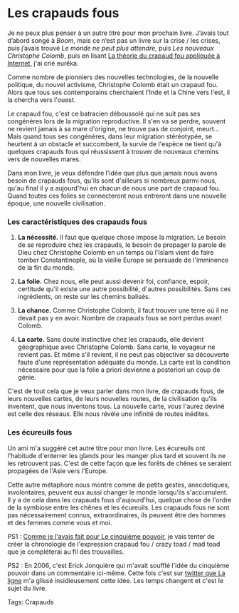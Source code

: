 # Les crapauds fous

Je ne peux plus penser à un autre titre pour mon prochain livre. J’avais tout d’abord songé à *Boom*, mais ce n’est pas un livre sur la crise / les crises, puis j’avais trouvé *Le monde ne peut plus attendre*, puis *Les nouveaux Christophe Colomb*, puis en lisant [La théorie du crapaud fou appliquée à Internet](http://hyperrepublique.blogs.com/public/2008/06/la-thorie-du-cr.html), j'ai crié eurêka.

Comme nombre de pionniers des nouvelles technologies, de la nouvelle politique, du nouvel activisme, Christophe Colomb était un crapaud fou. Alors que tous ses contemporains cherchaient l'Inde et la Chine vers l'est, il la chercha vers l'ouest.

Le crapaud fou, c'est ce batracien déboussolé qui ne suit pas ses congénères lors de la migration reproductive. Il s'en va se perdre, souvent ne revient jamais à sa mare d'origine, ne trouve pas de conjoint, meurt... Mais quand tous ses congénères, dans leur migration stéréotypée, se heurtent à un obstacle et succombent, la survie de l'espèce ne tient qu'à quelques crapauds fous qui réussissent à trouver de nouveaux chemins vers de nouvelles mares.

Dans mon livre, je veux défendre l'idée que plus que jamais nous avons besoin de crapauds fous, qu'ils sont d'ailleurs si nombreux parmi nous, qu'au final il y a aujourd'hui en chacun de nous une part de crapaud fou. Quand toutes ces folies se connecteront nous entreront dans une nouvelle époque, une nouvelle civilisation.

### Les caractéristiques des crapauds fous

1. **La nécessité.** Il faut que quelque chose impose la migration. Le besoin de se reproduire chez les crapauds, le besoin de propager la parole de Dieu chez Christophe Colomb en un temps où l'Islam vient de faire tomber Constantinople, où la vieille Europe se persuade de l'imminence de la fin du monde.

2. **La folie.** Chez nous, elle peut aussi devenir foi, confiance, espoir, certitude qu'il existe une autre possibilité, d'autres possibilités. Sans ces ingrédients, on reste sur les chemins balisés.

3. **La chance.** Comme Christophe Colomb, il faut trouver une terre où il ne devait pas y en avoir. Nombre de crapauds fous se sont perdus avant Colomb.

4. **La carte.** Sans doute instinctive chez les crapauds, elle devient géographique avec Christophe Colomb. Sans carte, le voyageur ne revient pas. Et même s'il revient, il ne peut pas objectiver sa découverte faute d'une représentation adéquate du monde. La carte est la condition nécessaire pour que la folie a priori devienne a posteriori un coup de génie.

C'est de tout cela que je veux parler dans mon livre, de crapauds fous, de leurs nouvelles cartes, de leurs nouvelles routes, de la civilisation qu'ils inventent, que nous inventons tous. La nouvelle carte, vous l'aurez deviné est celle des réseaux. Elle nous révèle une infinité de routes inédites.

### Les écureuils fous

Un ami m'a suggéré cet autre titre pour mon livre. Les écureuils ont l'habitude d'enterrer les glands pour les manger plus tard et souvent ils ne les retrouvent pas. C'est de cette façon que les forêts de chênes se seraient propagées de l'Asie vers l'Europe.

Cette autre métaphore nous montre comme de petits gestes, anecdotiques, involontaires, peuvent eux aussi changer le monde lorsqu'ils s'accumulent. Il y a de cela dans les crapauds fous d'aujourd'hui, quelque chose de l'ordre de la symbiose entre les chênes et les écureuils. Les crapauds fous ne sont pas nécessairement connus, extraordinaires, ils peuvent être des hommes et des femmes comme vous et moi.

PS1 : [Comme je l'avais fait pour Le cinquième pouvoir](http://blog.tcrouzet.com/2006/12/24/chronologie-du-cinquieme-pouvoir/), je vais tenter de créer la chronologie de l'expression crapaud fou / crazy toad / mad toad que je compléterai au fil des trouvailles.

PS2 : En 2006, c'est Erick Jonquière qui m'avait soufflé l'idée du cinquième pouvoir dans un commentaire ici-même. Cette fois c'est sur [twitter que La ligne](http://twitter.com/la_ligne/statuses/1394038409) m'a glissé insidieusement cette idée. Les temps changent et c'est le sujet du livre.

Tags: Crapauds